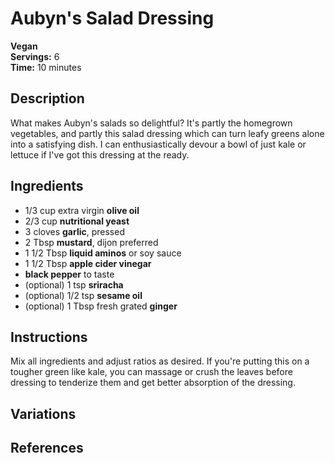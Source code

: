 # Aubyn's Salad Dressing

**Vegan**  
**Servings:** 6  
**Time:** 10 minutes

## Description

What makes Aubyn's salads so delightful? It's partly the homegrown vegetables, and partly this salad dressing which can turn leafy greens alone into a satisfying dish. I can enthusiastically devour a bowl of just kale or lettuce if I've got this dressing at the ready.

## Ingredients

- 1/3 cup extra virgin **olive oil**
- 2/3 cup **nutritional yeast**
- 3 cloves **garlic**, pressed
- 2 Tbsp **mustard**, dijon preferred
- 1 1/2 Tbsp **liquid aminos** or soy sauce
- 1 1/2 Tbsp **apple cider vinegar**
- **black pepper** to taste 
- (optional) 1 tsp **sriracha**
- (optional) 1/2 tsp **sesame oil**
- (optional) 1 Tbsp fresh grated **ginger**

## Instructions

Mix all ingredients and adjust ratios as desired. If you're putting this on a tougher green like kale, you can massage or crush the leaves before dressing to tenderize them and get better absorption of the dressing.

## Variations

## References
